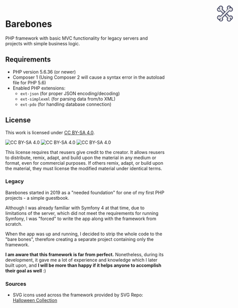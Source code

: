 <img src="public/images/barebones.svg" width="50" alt="Barebones logo" style="position: absolute; top: 3rem; right: 1rem">

# Barebones

PHP framework with basic MVC functionality for legacy servers and projects with simple business logic.

## Requirements
* PHP version 5.6.36 (or newer)
* Composer 1 (Using Composer 2 will cause a syntax error in the autoload file for PHP 5.6)
* Enabled PHP extensions:
  * `ext-json` (for proper JSON encoding/decoding)
  * `ext-simplexml` (for parsing data from/to XML)
  * `ext-pdo` (for handling database connection)

## License
This work is licensed under [CC BY-SA 4.0](http://creativecommons.org/licenses/by-sa/4.0/?ref=chooser-v1).

![CC BY-SA 4.0](https://mirrors.creativecommons.org/presskit/icons/cc.svg?ref=chooser-v1)
![CC BY-SA 4.0](https://mirrors.creativecommons.org/presskit/icons/by.svg?ref=chooser-v1)
![CC BY-SA 4.0](https://mirrors.creativecommons.org/presskit/icons/sa.svg?ref=chooser-v1)

This license requires that reusers give credit to the creator. It allows reusers to distribute, remix, adapt, and build upon the material in any medium or format, even for commercial purposes. If others remix, adapt, or build upon the material, they must license the modified material under identical terms.

### Legacy

Barebones started in 2019 as a "needed foundation" for one of my first PHP projects - a simple guestbook.

Although I was already familiar with Symfony 4 at that time, due to limitations of the server, which did not
meet the requirements for running Symfony, I was "forced" to write the app along with the framework from scratch.

When the app was up and running, I decided to strip the whole code to the "bare bones", therefore creating a separate
project containing only the framework.

**I am aware that this framework is far from perfect.** Nonetheless, during its development, it gave me a lot of experience
and knowledge which I later built upon, and **I will be more than happy if it helps anyone to accomplish their goal as well** :)

### Sources
* SVG icons used across the framework provided by SVG Repo: [Halloween Collection](https://www.svgrepo.com/collection/halloween-26/)
